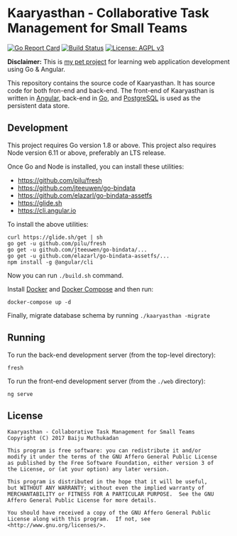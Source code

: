 # Kaaryasthan - Collaborative Task Management for Small Teams

[![Go Report Card](https://goreportcard.com/badge/github.com/kaaryasthan/kaaryasthan)](https://goreportcard.com/report/github.com/kaaryasthan/kaaryasthan)
[![Build Status](https://travis-ci.org/kaaryasthan/kaaryasthan.svg?branch=master)](https://travis-ci.org/kaaryasthan/kaaryasthan)
[![License: AGPL v3](https://img.shields.io/badge/License-AGPL%20v3-blue.svg)](https://www.gnu.org/licenses/agpl-3.0)

**Disclaimer:** This is [my pet project] for learning web application
development using Go & Angular.

This repository contains the source code of Kaaryasthan.  It has
source code for both fron-end and back-end.  The front-end of
Kaaryasthan is written in [Angular], back-end in [Go], and
[PostgreSQL] is used as the persistent data store.

## Development

This project requires Go version 1.8 or above.  This project also
requires Node version 6.11 or above, preferably an LTS release.

Once Go and Node is installed, you can install these utilities:

- <https://github.com/pilu/fresh>
- <https://github.com/jteeuwen/go-bindata>
- <https://github.com/elazarl/go-bindata-assetfs>
- <https://glide.sh>
- <https://cli.angular.io>

To install the above utilities:

    curl https://glide.sh/get | sh
    go get -u github.com/pilu/fresh
    go get -u github.com/jteeuwen/go-bindata/...
    go get -u github.com/elazarl/go-bindata-assetfs/...
    npm install -g @angular/cli

Now you can run `./build.sh` command.

Install [Docker] and [Docker Compose] and then run:

    docker-compose up -d

Finally, migrate database schema by running `./kaaryasthan -migrate`

## Running

To run the back-end development server (from the top-level directory):

    fresh

To run the front-end development server (from the `./web` directory):

    ng serve

## License

    Kaaryasthan - Collaborative Task Management for Small Teams
    Copyright (C) 2017 Baiju Muthukadan

    This program is free software: you can redistribute it and/or
    modify it under the terms of the GNU Affero General Public License
    as published by the Free Software Foundation, either version 3 of
    the License, or (at your option) any later version.

    This program is distributed in the hope that it will be useful,
    but WITHOUT ANY WARRANTY; without even the implied warranty of
    MERCHANTABILITY or FITNESS FOR A PARTICULAR PURPOSE.  See the GNU
    Affero General Public License for more details.

    You should have received a copy of the GNU Affero General Public
    License along with this program.  If not, see
    <http://www.gnu.org/licenses/>.

[my pet project]: https://team-coder.com/pet-project
[Go version 1.8]: https://golang.org
[Node version 6.11]: https://nodejs.org/en
[Angular]: https://angular.io
[Go]: https://golang.org
[PostgreSQL]: https://www.postgresql.org
[Docker]: https://docs.docker.com
[Docker Compose]: https://docs.docker.com/compose
